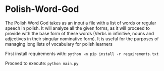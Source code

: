 # Polish-Word-God
The Polish Word God takes as an input a file with a list of words or regular speech in polish. It will analyze all the given forms, as it will proceed to provide with the base form of these words (Verbs in infinitive, nouns and adjectives in their singular nominative form). It is useful for the purposes of managing long lists of vocabulary for polish learners

First install requirements with:
`python -m pip install -r requirements.txt`

Proceed to execute:
`python main.py`
